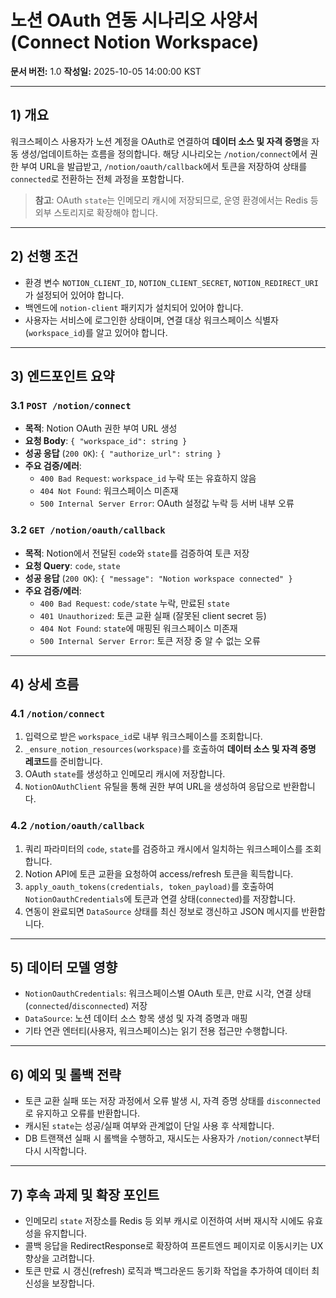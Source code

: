 # 노션 OAuth 연동 시나리오 사양서 (Connect Notion Workspace)
**문서 버전:** 1.0
**작성일:** 2025-10-05 14:00:00 KST

---

## 1) 개요
워크스페이스 사용자가 노션 계정을 OAuth로 연결하여 **데이터 소스 및 자격 증명**을 자동 생성/업데이트하는 흐름을 정의합니다. 해당 시나리오는 `/notion/connect`에서 권한 부여 URL을 발급받고, `/notion/oauth/callback`에서 토큰을 저장하여 상태를 `connected`로 전환하는 전체 과정을 포함합니다.

> **참고**: OAuth `state`는 인메모리 캐시에 저장되므로, 운영 환경에서는 Redis 등 외부 스토리지로 확장해야 합니다.

---

## 2) 선행 조건
- 환경 변수 `NOTION_CLIENT_ID`, `NOTION_CLIENT_SECRET`, `NOTION_REDIRECT_URI`가 설정되어 있어야 합니다.
- 백엔드에 `notion-client` 패키지가 설치되어 있어야 합니다.
- 사용자는 서비스에 로그인한 상태이며, 연결 대상 워크스페이스 식별자(`workspace_id`)를 알고 있어야 합니다.

---

## 3) 엔드포인트 요약
### 3.1 `POST /notion/connect`
- **목적**: Notion OAuth 권한 부여 URL 생성
- **요청 Body**: `{ "workspace_id": string }`
- **성공 응답** (`200 OK`): `{ "authorize_url": string }`
- **주요 검증/에러**:
  - `400 Bad Request`: `workspace_id` 누락 또는 유효하지 않음
  - `404 Not Found`: 워크스페이스 미존재
  - `500 Internal Server Error`: OAuth 설정값 누락 등 서버 내부 오류

### 3.2 `GET /notion/oauth/callback`
- **목적**: Notion에서 전달된 `code`와 `state`를 검증하여 토큰 저장
- **요청 Query**: `code`, `state`
- **성공 응답** (`200 OK`): `{ "message": "Notion workspace connected" }`
- **주요 검증/에러**:
  - `400 Bad Request`: `code/state` 누락, 만료된 `state`
  - `401 Unauthorized`: 토큰 교환 실패 (잘못된 client secret 등)
  - `404 Not Found`: `state`에 매핑된 워크스페이스 미존재
  - `500 Internal Server Error`: 토큰 저장 중 알 수 없는 오류

---

## 4) 상세 흐름
### 4.1 `/notion/connect`
1. 입력으로 받은 `workspace_id`로 내부 워크스페이스를 조회합니다.
2. `_ensure_notion_resources(workspace)`를 호출하여 **데이터 소스 및 자격 증명 레코드**를 준비합니다.
3. OAuth `state`를 생성하고 인메모리 캐시에 저장합니다.
4. `NotionOAuthClient` 유틸을 통해 권한 부여 URL을 생성하여 응답으로 반환합니다.

### 4.2 `/notion/oauth/callback`
1. 쿼리 파라미터의 `code`, `state`를 검증하고 캐시에서 일치하는 워크스페이스를 조회합니다.
2. Notion API에 토큰 교환을 요청하여 access/refresh 토큰을 획득합니다.
3. `apply_oauth_tokens(credentials, token_payload)`를 호출하여 `NotionOauthCredentials`에 토큰과 연결 상태(`connected`)를 저장합니다.
4. 연동이 완료되면 `DataSource` 상태를 최신 정보로 갱신하고 JSON 메시지를 반환합니다.

---

## 5) 데이터 모델 영향
- `NotionOauthCredentials`: 워크스페이스별 OAuth 토큰, 만료 시각, 연결 상태(`connected`/`disconnected`) 저장
- `DataSource`: 노션 데이터 소스 항목 생성 및 자격 증명과 매핑
- 기타 연관 엔터티(사용자, 워크스페이스)는 읽기 전용 접근만 수행합니다.

---

## 6) 예외 및 롤백 전략
- 토큰 교환 실패 또는 저장 과정에서 오류 발생 시, 자격 증명 상태를 `disconnected`로 유지하고 오류를 반환합니다.
- 캐시된 `state`는 성공/실패 여부와 관계없이 단일 사용 후 삭제합니다.
- DB 트랜잭션 실패 시 롤백을 수행하고, 재시도는 사용자가 `/notion/connect`부터 다시 시작합니다.

---

## 7) 후속 과제 및 확장 포인트
- 인메모리 `state` 저장소를 Redis 등 외부 캐시로 이전하여 서버 재시작 시에도 유효성을 유지합니다.
- 콜백 응답을 RedirectResponse로 확장하여 프론트엔드 페이지로 이동시키는 UX 향상을 고려합니다.
- 토큰 만료 시 갱신(refresh) 로직과 백그라운드 동기화 작업을 추가하여 데이터 최신성을 보장합니다.